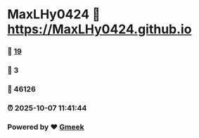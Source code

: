 # MaxLHy0424 :link: https://MaxLHy0424.github.io 
### :page_facing_up: [19](https://MaxLHy0424.github.io/tag.html) 
### :speech_balloon: 3 
### :hibiscus: 46126 
### :alarm_clock: 2025-10-07 11:41:44 
### Powered by :heart: [Gmeek](https://github.com/Meekdai/Gmeek)
